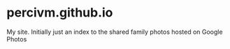 # percivm.github.io
My site. Initially just an index to the shared family photos hosted on Google Photos

